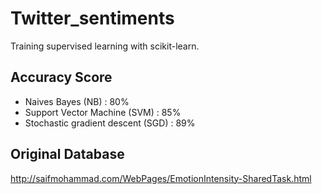 # Twitter_sentiments
  Training supervised learning with scikit-learn.
  
## Accuracy Score
* Naives Bayes (NB) : 80%
* Support Vector Machine (SVM) : 85%
* Stochastic gradient descent (SGD) : 89%
  
## Original Database 
  http://saifmohammad.com/WebPages/EmotionIntensity-SharedTask.html
  
